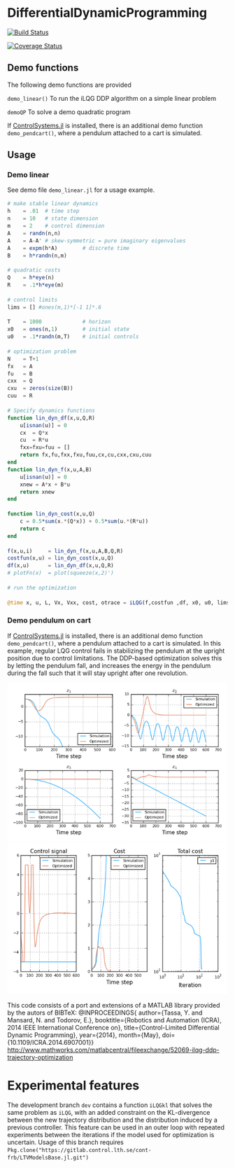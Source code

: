 # DifferentialDynamicProgramming

[![Build Status](https://travis-ci.org/baggepinnen/DifferentialDynamicProgramming.jl.svg?branch=master)](https://travis-ci.org/baggepinnen/DifferentialDynamicProgramming.jl)

[![Coverage Status](https://coveralls.io/repos/github/baggepinnen/DifferentialDynamicProgramming.jl/badge.png?branch=master)](https://coveralls.io/github/baggepinnen/DifferentialDynamicProgramming.jl?branch=master)

## Demo functions
The following demo functions are provided

`demo_linear()` To run the iLQG DDP algorithm on a simple linear problem

`demoQP` To solve a demo quadratic program

If [ControlSystems.jl](https://github.com/JuliaControl/ControlSystems.jl) is installed, there is an additional demo function `demo_pendcart()`, where a pendulum attached to a cart is simulated.

## Usage
### Demo linear
See demo file `demo_linear.jl` for a usage example.

```julia
# make stable linear dynamics
h    = .01  # time step
n    = 10   # state dimension
m    = 2    # control dimension
A    = randn(n,n)
A    = A-A' # skew-symmetric = pure imaginary eigenvalues
A    = expm(h*A)        # discrete time
B    = h*randn(n,m)

# quadratic costs
Q    = h*eye(n)
R    = .1*h*eye(m)

# control limits
lims = [] #ones(m,1)*[-1 1]*.6

T    = 1000             # horizon
x0   = ones(n,1)        # initial state
u0   = .1*randn(m,T)    # initial controls

# optimization problem
N    = T+1
fx   = A
fu   = B
cxx  = Q
cxu  = zeros(size(B))
cuu  = R

# Specify dynamics functions
function lin_dyn_df(x,u,Q,R)
    u[isnan(u)] = 0
    cx  = Q*x
    cu  = R*u
    fxx=fxu=fuu = []
    return fx,fu,fxx,fxu,fuu,cx,cu,cxx,cxu,cuu
end
function lin_dyn_f(x,u,A,B)
    u[isnan(u)] = 0
    xnew = A*x + B*u
    return xnew
end

function lin_dyn_cost(x,u,Q)
    c = 0.5*sum(x.*(Q*x)) + 0.5*sum(u.*(R*u))
    return c
end

f(x,u,i)     = lin_dyn_f(x,u,A,B,Q,R)
costfun(x,u) = lin_dyn_cost(x,u,Q)
df(x,u)      = lin_dyn_df(x,u,Q,R)
# plotFn(x)  = plot(squeeze(x,2)')

# run the optimization

@time x, u, L, Vx, Vxx, cost, otrace = iLQG(f,costfun ,df, x0, u0, lims=lims);
```



### Demo pendulum on cart
If [ControlSystems.jl](https://github.com/JuliaControl/ControlSystems.jl) is installed, there is an additional demo function `demo_pendcart()`, where a pendulum attached to a cart is simulated. In this example, regular LQG control fails in stabilizing the pendulum at the upright position due to control limitations. The DDP-based optimization solves this by letting the pendulum fall, and increases the energy in the pendulum during the fall such that it will stay upright after one revolution.

![window](images/states_pendcart.png)
![window](images/control_pendcart.png)





This code consists of a port and extensions of a MATLAB library provided by the autors of
BIBTeX:
@INPROCEEDINGS{
  author={Tassa, Y. and Mansard, N. and Todorov, E.},
  booktitle={Robotics and Automation (ICRA), 2014 IEEE International Conference on},
  title={Control-Limited Differential Dynamic Programming},
  year={2014}, month={May}, doi={10.1109/ICRA.2014.6907001}}
  http://www.mathworks.com/matlabcentral/fileexchange/52069-ilqg-ddp-trajectory-optimization



# Experimental features
The development branch `dev` contains a function `iLQGkl` that solves the same problem as `iLQG`, with an added constraint on the KL-divergence between the new trajectory distribution and the distribution induced by a previous controller. This feature can be used in an outer loop with repeated experiments between the iterations if the model used for optimization is uncertain. Usage of this branch requires `Pkg.clone("https://gitlab.control.lth.se/cont-frb/LTVModelsBase.jl.git")`
